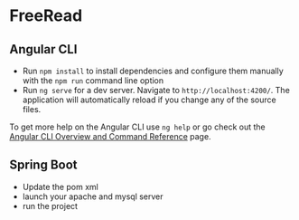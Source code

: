# FreeRead
## Angular CLI
- Run `npm install` to install dependencies and configure them manually with the `npm run` command line option
- Run `ng serve` for a dev server. Navigate to `http://localhost:4200/`. The application will automatically reload if you change any of the source files.


To get more help on the Angular CLI use `ng help` or go check out the [Angular CLI Overview and Command Reference](https://angular.io/cli) page.

## Spring Boot

- Update the pom xml
- launch your  apache and mysql server
- run the project
